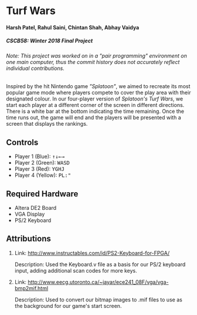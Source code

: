 # Turf Wars
#### Harsh Patel, Rahul Saini, Chintan Shah, Abhay Vaidya
##### CSCB58: Winter 2018 Final Project

###### Note: This project was worked on in a "pair programming" environment on one main computer, thus the commit history does not accurately reflect individual contributions.

Inspired by the hit Nintendo game _"Splatoon"_, we aimed to recreate its most popular game mode where players compete to cover the play area with their designated colour. In our four-player version of _Splatoon's Turf Wars_, we start each player at a different corner of the screen in different directions. There is a white bar at the bottom indicating the time remaining. Once the time runs out, the game will end and the players will be presented with a screen that displays the rankings.

## Controls
* Player 1 (Blue): <kbd>↑</kbd><kbd>↓</kbd><kbd>←</kbd><kbd>→</kbd>
* Player 2 (Green): <kbd>W</kbd><kbd>A</kbd><kbd>S</kbd><kbd>D</kbd>
* Player 3 (Red): <kbd>Y</kbd><kbd>G</kbd><kbd>H</kbd><kbd>J</kbd>
* Player 4 (Yellow): <kbd>P</kbd><kbd>L</kbd><kbd>:</kbd><kbd>"</kbd>

## Required Hardware
- Altera DE2 Board
- VGA Display
- PS/2 Keyboard

## Attributions
1. Link: http://www.instructables.com/id/PS2-Keyboard-for-FPGA/

   Description: Used the Keyboard.v file as a basis for our PS/2 keyboard input, adding additional scan codes for more keys.
   
2. Link: http://www.eecg.utoronto.ca/~jayar/ece241_08F/vga/vga-bmp2mif.html

   Description: Used to convert our bitmap images to .mif files to use as the background for our game's start screen.
